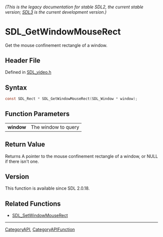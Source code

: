 ###### (This is the legacy documentation for stable SDL2, the current stable version; [SDL3](https://wiki.libsdl.org/SDL3/) is the current development version.)
# SDL_GetWindowMouseRect

Get the mouse confinement rectangle of a window.

## Header File

Defined in [SDL_video.h](https://github.com/libsdl-org/SDL/blob/SDL2/include/SDL_video.h)

## Syntax

```c
const SDL_Rect * SDL_GetWindowMouseRect(SDL_Window * window);

```

## Function Parameters

|                |                     |
| -------------- | ------------------- |
| **window**     | The window to query |

## Return Value

Returns A pointer to the mouse confinement rectangle of a window, or NULL
if there isn't one.

## Version

This function is available since SDL 2.0.18.

## Related Functions

* [SDL_SetWindowMouseRect](SDL_SetWindowMouseRect)

----
[CategoryAPI](CategoryAPI), [CategoryAPIFunction](CategoryAPIFunction)


